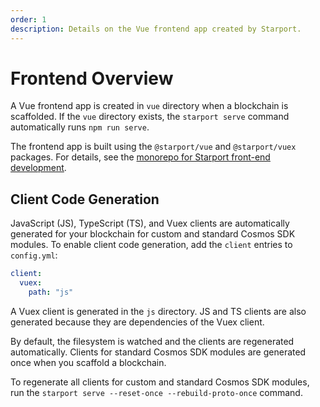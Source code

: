 ```yaml
---
order: 1
description: Details on the Vue frontend app created by Starport.
---
```


# Frontend Overview

A Vue frontend app is created in `vue` directory when a blockchain is scaffolded. If the `vue` directory exists, the `starport serve` command automatically runs `npm run serve`.

The frontend app is built using the `@starport/vue` and `@starport/vuex` packages. For  details, see the [monorepo for Starport front-end development](https://github.com/tendermint/vue).

## Client Code Generation

JavaScript (JS), TypeScript (TS), and Vuex clients are automatically generated for your blockchain for custom and standard Cosmos SDK modules. To enable client code generation, add the `client` entries to `config.yml`:

```yaml
client:
  vuex:
    path: "js"
```

A Vuex client is generated in the `js` directory. JS and TS clients are also generated because they are dependencies of the Vuex client.

By default, the filesystem is watched and the clients are regenerated automatically. Clients for standard Cosmos SDK modules are generated once when you scaffold a blockchain. 

To regenerate all clients for custom and standard Cosmos SDK modules, run the `starport serve --reset-once --rebuild-proto-once` command.
